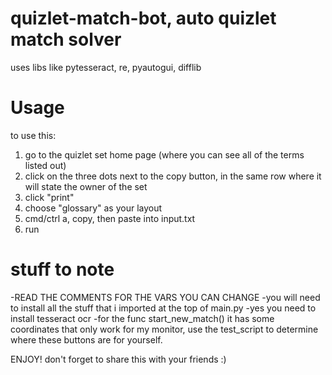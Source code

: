 # quizlet-match-bot, auto quizlet match solver
uses libs like pytesseract, re, pyautogui, difflib

# Usage
to use this: 
1. go to the quizlet set home page (where you can see all of the terms listed out)
2. click on the three dots next to the copy button, in the same row where it will state the owner of the set
3. click "print"
4. choose "glossary" as your layout
5. cmd/ctrl a, copy, then paste into input.txt
6. run

# stuff to note
-READ THE COMMENTS FOR THE VARS YOU CAN CHANGE
-you will need to install all the stuff that i imported at the top of main.py
-yes you need to install tesseract ocr
-for the func start_new_match() it has some coordinates that only work for my monitor, use the test_script to determine where these buttons are for yourself.

ENJOY! don't forget to share this with your friends :)
